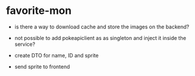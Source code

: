 # favorite-mon

- is there a way to download cache and store the images on the backend?

- not possible to add pokeapiclient as as singleton and inject it inside the service?
- create DTO for name, ID and sprite
- send sprite to frontend
